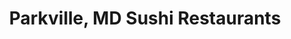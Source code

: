 ---
layout: city
title: Parkville, MD Sushi Restaurants
permalink: /maryland/parkville/
stateAbbr: MD
stateName: Maryland
cityName: Parkville
---